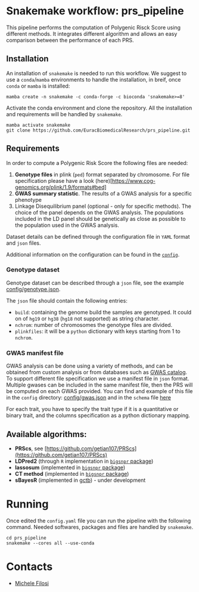 # Snakemake workflow: prs_pipeline

This pipeline performs the computation of Polygenic Risck Score using different methods.
It integrates different algorithm and allows an easy comparison between the performance of each PRS.


## Installation

An installation of `snakemake` is needed to run this workflow. We suggest to use a `conda`/`mamba` environments to handle the installation, in breif, once `conda` or `mamba` is installed:

```
mamba create -n snakemake -c conda-forge -c bioconda 'snakemake>=8'
```

Activate the conda environment and clone the repository. All the installation and requirements will be handled by `snakemake`.

```
mamba activate snakemake
git clone https://github.com/EuracBiomedicalResearch/prs_pipeline.git
```

## Requirements

In order to compute a Polygenic Risk Score the following files are needed:

1. **Genotype files** in plink (`ped`) format separated by chromosome. For file specification please have a look (here)[https://www.cog-genomics.org/plink/1.9/formats#bed]
2. **GWAS summary statistic**. The results of a GWAS analysis for a specific phenotype
3. Linkage Disequilibrium panel (optional - only for specific methods). The choice of the panel depends on the GWAS analysis. The populations
included in the LD panel should be genetically as close as possible to the population used in the GWAS analysis.

Dataset details can be defined through the configuration file in `YAML` format and `json` files.

Additional information on the configuration can be found in the [`config`](config/README.md).

### Genotype dataset
Genotype dataset can be described through a `json` file, see the example [config/genotype.json](config/genotype.json).

The `json` file should contain the following entries:

- `build`: containing the genome build the samples are genotyped. It could on of `hg19` or `hg38` (`hg18` not supported) as string character.
- `nchrom`: number of chromosomes the genotype files are divided.
- `plinkfiles`: it will be a `python` dictionary with keys starting from 1 to `nchrom`.

### GWAS manifest file

GWAS analysis can be done using a variety of methods, and can be obtained from custom analysis or from 
databases such as [GWAS catalog](https://www.ebi.ac.uk/gwas/).
To support different file specification we use a manifest file in `json` format. Multiple gwases can 
be included in the same manifest file, then the PRS will be computed on each GWAS provided.
You can find and example of this file in the `config` directory:
[config/gwas.json](config/gwas.json) and in the `schema` file
[here](workflow/schemas/gwas_manifest.schema.json)

For each trait, you have to specify the trait type if it is a quantitative or binary trait, and the
columns specification as a python dictionary mapping.

## Available algorithms:

- **PRScs**, see [https://github.com/getian107/PRScs](https://github.com/getian107/PRScs)
- **LDPred2** (through `R` implementation in [`bigsnpr` package](https://privefl.github.io/bigsnpr))
- **lassosum** (implemented in [`bigsnpr` package](https://privefl.github.io/bigsnpr))
- **CT method** (implemented in [`bigsnpr` package](https://privefl.github.io/bigsnpr))
- **sBayesR** (implemented in [gctb](https://cnsgenomics.com/software/gctb/#Overview)) - under
    development

# Running

Once edited the `config.yaml` file you can run the pipeline with the following command.
Needed softwares, packages and files are handled by `snakemake`.

```
cd prs_pipeline
snakemake --cores all --use-conda
```

# Contacts

- [Michele Filosi](michele.filosi@gmail.com)

